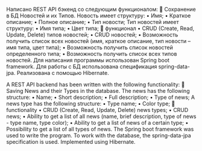 Написано REST API бэкенд со следующим функционалом:
	Сохранение в БД Новостей и их Типов.
Новость  имеет структуру:
•	Имя;
•	Краткое описание;
•	Полное описание;
•	Тип новости;
Тип новостей  имеет структуру:
•	Имя типа;
•	Цвет типа;
	 функционал
•	CRUD (Create, Read, Update, Delete) типов новостей;
•	CRUD новостей;
•	Возможность получить список всех новостей (имя, краткое описание, тип новости – имя типа, цвет типа);
•	Возможность получить список новостей определенного типа;
•	Возможность получить список всех типов новостей.
Для написания программы использован Spring boot framework.
Для работы с БД использована спецификация spring-data-jpa. 
Реализована с помощью Hibernate.

A REST API backend has been written with the following functionality:  Saving News and their Types in the database. The news has the following structure: • Name; • Short description; • Full description; • Type of news; A news type has the following structure: • Type name; • Color type;  functionality • CRUD (Create, Read, Update, Delete) news types; • CRUD news; • Ability to get a list of all news (name, brief description, type of news - type name, type color); • Ability to get a list of news of a certain type; • Possibility to get a list of all types of news. The Spring boot framework was used to write the program. To work with the database, the spring-data-jpa specification is used. Implemented using Hibernate.
